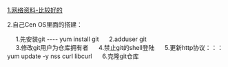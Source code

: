 [1.网络资料-比较好的](https://www.liaoxuefeng.com/wiki/0013739516305929606dd18361248578c67b8067c8c017b000/00137583770360579bc4b458f044ce7afed3df579123eca000)

2.自己Cen OS里面的搭建：

      1.先安装git ---- yum install git 
      2.adduser git  
      3.修改git用户为仓库拥有者 
      4.禁止git的shell登陆 
      5.更新http协议：：：yum update -y nss curl libcurl 
      6.克隆git仓库 
